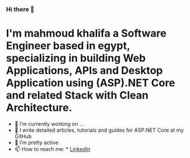 ### Hi there 👋

# I'm mahmoud khalifa a Software Engineer based in egypt, specializing in building Web Applications, APIs and Desktop Application using (ASP).NET Core and related Stack with Clean Architecture.

- 🔭 I’m currently working on ...
- 🌱 I write detailed articles, tutorials and guides for ASP.NET Core at my GitHub 
- 👯 I’m pretty active .
- 📫 How to reach me: * [LinkedIn](https://www.linkedin.com/in/mahmoud-khalifa-643936138/) 

